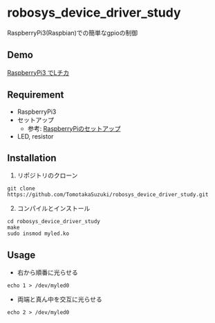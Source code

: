 # robosys_device_driver_study
RaspberryPi3(Raspbian)での簡単なgpioの制御
## Demo
[RaspberryPi3 でLチカ](https://www.youtube.com/watch?v=EID06rcr3jk&feature=youtu.be)
## Requirement
* RaspberryPi3
* セットアップ
   * 参考: [RaspberryPiのセットアップ](https://togetter.com/li/1153861)
* LED, resistor
## Installation
1. リポジトリのクローン
```
git clone https://github.com/TomotakaSuzuki/robosys_device_driver_study.git
```
2. コンパイルとインストール
```
cd robosys_device_driver_study
make
sudo insmod myled.ko
```
## Usage
* 右から順番に光らせる
```
echo 1 > /dev/myled0
```
* 両端と真ん中を交互に光らせる
```
echo 2 > /dev/myled0
```
